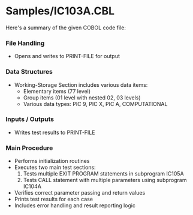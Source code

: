 # Samples/IC103A.CBL

Here's a summary of the given COBOL code file:

### File Handling
- Opens and writes to PRINT-FILE for output

### Data Structures
- Working-Storage Section includes various data items:
  - Elementary items (77 level)
  - Group items (01 level with nested 02, 03 levels)
  - Various data types: PIC 9, PIC X, PIC A, COMPUTATIONAL

### Inputs / Outputs
- Writes test results to PRINT-FILE

### Main Procedure
- Performs initialization routines
- Executes two main test sections:
  1. Tests multiple EXIT PROGRAM statements in subprogram IC105A
  2. Tests CALL statement with multiple parameters using subprogram IC104A
- Verifies correct parameter passing and return values
- Prints test results for each case
- Includes error handling and result reporting logic